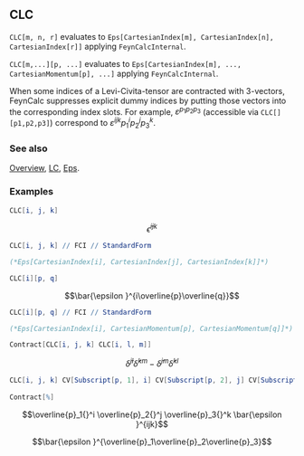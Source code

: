 ## CLC

`CLC[m, n, r]` evaluates to `Eps[CartesianIndex[m], CartesianIndex[n], CartesianIndex[r]]` applying `FeynCalcInternal`.

`CLC[m,...][p, ...]` evaluates to `Eps[CartesianIndex[m], ..., CartesianMomentum[p], ...]` applying `FeynCalcInternal`.

When some indices of a Levi-Civita-tensor are contracted with 3-vectors, FeynCalc suppresses explicit dummy indices by putting those vectors into the corresponding index slots. For example,  $\varepsilon^{p_1 p_2 p_3}$ (accessible via `CLC[][p1,p2,p3]`) correspond to $\varepsilon^{i j k} p_1^i p_2^j p_3^k$.

### See also

[Overview](Extra/FeynCalc.md), [LC](LC.md), [Eps](Eps.md).

### Examples

```mathematica
CLC[i, j, k]
```

$$\bar{\epsilon }^{ijk}$$

```mathematica
CLC[i, j, k] // FCI // StandardForm

(*Eps[CartesianIndex[i], CartesianIndex[j], CartesianIndex[k]]*)
```

```mathematica
CLC[i][p, q]
```

$$\bar{\epsilon }^{i\overline{p}\overline{q}}$$

```mathematica
CLC[i][p, q] // FCI // StandardForm

(*Eps[CartesianIndex[i], CartesianMomentum[p], CartesianMomentum[q]]*)
```

```mathematica
Contract[CLC[i, j, k] CLC[i, l, m]]
```

$$\bar{\delta }^{jl} \bar{\delta }^{km}-\bar{\delta }^{jm} \bar{\delta }^{kl}$$

```mathematica
CLC[i, j, k] CV[Subscript[p, 1], i] CV[Subscript[p, 2], j] CV[Subscript[p, 3], k] 
 
Contract[%]
```

$$\overline{p}_1{}^i \overline{p}_2{}^j \overline{p}_3{}^k \bar{\epsilon }^{ijk}$$

$$\bar{\epsilon }^{\overline{p}_1\overline{p}_2\overline{p}_3}$$